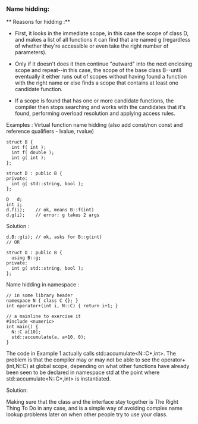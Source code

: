 ### Name hidding:

** Reasons for hidding :**

- First, it looks in the immediate scope, in this case the scope of class D, and makes a list of all functions it can
find that are named g (regardless of whether they're accessible or even take the right number of parameters).

- Only if it doesn't does it then continue "outward" into the next enclosing scope and repeat--in this case, the
scope of the base class B--until eventually it either runs out of scopes without having found a function with the
right name or else finds a scope that contains at least one candidate function.

- If a scope is found that has one or more candidate functions, the compiler then stops searching and works with the
candidates that it's found, performing overload resolution and applying access rules.

Examples :
 Virtual function name hidding (also add const/non const and reference qualifiers - lvalue, rvalue)

```
struct B {
  int f( int );
  int f( double );
  int g( int );
};

struct D : public B {
private:
  int g( std::string, bool );
};

D   d;
int i;
d.f(i);    // ok, means B::f(int)
d.g(i);    // error: g takes 2 args
```

Solution :

```
d.B::g(i); // ok, asks for B::g(int)
// OR

struct D : public B {
  using B::g;
private:
  int g( std::string, bool );
};
```

Name hidding in namespace :

```
// in some library header
namespace N { class C {}; }
int operator+(int i, N::C) { return i+1; }

// a mainline to exercise it
#include <numeric>
int main() {
  N::C a[10];
  std::accumulate(a, a+10, 0);
}
```
The code in Example 1 actually calls std::accumulate<N::C*,int>.
The problem is that the compiler may or may not be able to see the operator+(int,N::C) at global scope,
depending on what other functions have already been seen to be declared in namespace std at the point
where std::accumulate<N::C*,int> is instantiated.

Solution:

Making sure that the class and the interface stay together is The Right Thing To Do in any case,
and is a simple way of avoiding complex name lookup problems later on when other people try to use your class.